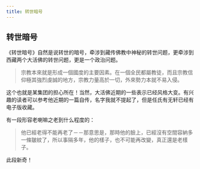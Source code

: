 ```yaml
---
title: 转世暗号
---
```


## 转世暗号

《转世暗号》自然是说转世的暗号，牵涉到藏传佛教中神秘的转世问题，更牵涉到西藏两个大活佛的转世问题，更是一个政治问题。

>宗教本來就是形成一個國度的主要因素。在一個全民都屬教徒，而且宗教信仰極其強烈虔誠的地方，宗教力量高於一切，外來勢力本就不易入侵。

这个也就是某集团的担心所在！当然，大活佛近期的一些表示已经风格大变。有兴趣的读者可以参考他近期的一篇自传，名字我就不提起了，但是任氏有无轩已经有电子版收藏。

有一段形容老喇嘛之老到什么程度的：

>他已經老得不能再老了－－那意思是，那時他的臉上，已經沒有空間容納多一條皺紋了，所以事隔多年，他的樣子，也不可能再改變，真正還是老樣子。

此段新奇！